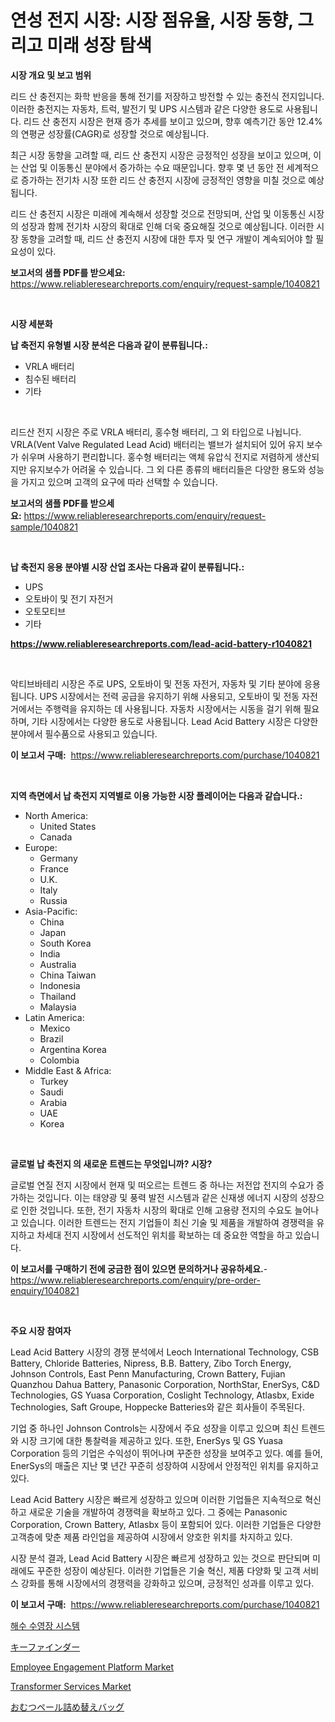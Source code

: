 <p><h1>연성 전지 시장: 시장 점유율, 시장 동향, 그리고 미래 성장 탐색</h1></p><p><strong>시장 개요 및 보고 범위</strong></p>
<p><p>리드 산 충전지는 화학 반응을 통해 전기를 저장하고 방전할 수 있는 충전식 전지입니다. 이러한 충전지는 자동차, 트럭, 발전기 및 UPS 시스템과 같은 다양한 용도로 사용됩니다. 리드 산 충전지 시장은 현재 증가 추세를 보이고 있으며, 향후 예측기간 동안 12.4%의 연평균 성장률(CAGR)로 성장할 것으로 예상됩니다. </p><p>최근 시장 동향을 고려할 때, 리드 산 충전지 시장은 긍정적인 성장을 보이고 있으며, 이는 산업 및 이동통신 분야에서 증가하는 수요 때문입니다. 향후 몇 년 동안 전 세계적으로 증가하는 전기차 시장 또한 리드 산 충전지 시장에 긍정적인 영향을 미칠 것으로 예상됩니다.</p><p>리드 산 충전지 시장은 미래에 계속해서 성장할 것으로 전망되며, 산업 및 이동통신 시장의 성장과 함께 전기차 시장의 확대로 인해 더욱 중요해질 것으로 예상됩니다. 이러한 시장 동향을 고려할 때, 리드 산 충전지 시장에 대한 투자 및 연구 개발이 계속되어야 할 필요성이 있다.</p></p>
<p><strong>보고서의 샘플 PDF를 받으세요:</strong> <a href="https://www.reliableresearchreports.com/enquiry/request-sample/1040821">https://www.reliableresearchreports.com/enquiry/request-sample/1040821</a></p>
<p>&nbsp;</p>
<p><strong>시장 세분화</strong></p>
<p><strong>납 축전지 유형별 시장 분석은 다음과 같이 분류됩니다.:</strong></p>
<p><ul><li>VRLA 배터리</li><li>침수된 배터리</li><li>기타</li></ul></p>
<p>&nbsp;</p>
<p><p>리드산 전지 시장은 주로 VRLA 배터리, 홍수형 배터리, 그 외 타입으로 나뉩니다. VRLA(Vent Valve Regulated Lead Acid) 배터리는 밸브가 설치되어 있어 유지 보수가 쉬우며 사용하기 편리합니다. 홍수형 배터리는 액체 유압식 전지로 저렴하게 생산되지만 유지보수가 어려울 수 있습니다. 그 외 다른 종류의 배터리들은 다양한 용도와 성능을 가지고 있으며 고객의 요구에 따라 선택할 수 있습니다.</p></p>
<p><strong>보고서의 샘플 PDF를 받으세요:</strong>&nbsp;<a href="https://www.reliableresearchreports.com/enquiry/request-sample/1040821">https://www.reliableresearchreports.com/enquiry/request-sample/1040821</a></p>
<p>&nbsp;</p>
<p><strong> 납 축전지 응용 분야별 시장 산업 조사는 다음과 같이 분류됩니다.:</strong></p>
<p><ul><li>UPS</li><li>오토바이 및 전기 자전거</li><li>오토모티브</li><li>기타</li></ul></p>
<p><strong><a href="https://www.reliableresearchreports.com/lead-acid-battery-r1040821">https://www.reliableresearchreports.com/lead-acid-battery-r1040821</a></strong></p>
<p>&nbsp;</p>
<p><p>악티브바테리 시장은 주로 UPS, 오토바이 및 전동 자전거, 자동차 및 기타 분야에 응용됩니다. UPS 시장에서는 전력 공급을 유지하기 위해 사용되고, 오토바이 및 전동 자전거에서는 주행력을 유지하는 데 사용됩니다. 자동차 시장에서는 시동을 걸기 위해 필요하며, 기타 시장에서는 다양한 용도로 사용됩니다. Lead Acid Battery 시장은 다양한 분야에서 필수품으로 사용되고 있습니다.</p></p>
<p><strong>이 보고서 구매:</strong>&nbsp; <a href="https://www.reliableresearchreports.com/purchase/1040821">https://www.reliableresearchreports.com/purchase/1040821</a></p>
<p>&nbsp;</p>
<p><strong>지역 측면에서 납 축전지 지역별로 이용 가능한 시장 플레이어는 다음과 같습니다.:</strong></p>
<p><ul>
    <li>
        North America:
        <ul>
            <li>United States</li>
            <li>Canada</li>
        </ul>
    </li>
    <li>
        Europe:
        <ul>
            <li>Germany</li>
            <li>France</li>
            <li>U.K.</li>
            <li>Italy</li>
            <li>Russia</li>
        </ul>
    </li>
    <li>
        Asia-Pacific:
        <ul>
            <li>China</li>
            <li>Japan</li>
            <li>South Korea</li>
            <li>India</li>
            <li>Australia</li>
            <li>China Taiwan</li>
            <li>Indonesia</li>
            <li>Thailand</li>
            <li>Malaysia</li>
        </ul>
    </li>
    <li>
        Latin America:
        <ul>
            <li>Mexico</li>
            <li>Brazil</li>
            <li>Argentina Korea</li>
            <li>Colombia</li>
        </ul>
    </li>
    <li>
        Middle East & Africa:
        <ul>
            <li>Turkey</li>
            <li>Saudi</li>
            <li>Arabia</li>
            <li>UAE</li>
            <li>Korea</li>
        </ul>
    </li>
    </ul></p>
<p>&nbsp;</p>
<p><strong>글로벌 납 축전지 의 새로운 트렌드는 무엇입니까? 시장?</strong></p>
<p><p>글로벌 연질 전지 시장에서 현재 및 떠오르는 트렌드 중 하나는 저전압 전지의 수요가 증가하는 것입니다. 이는 태양광 및 풍력 발전 시스템과 같은 신재생 에너지 시장의 성장으로 인한 것입니다. 또한, 전기 자동차 시장의 확대로 인해 고용량 전지의 수요도 늘어나고 있습니다. 이러한 트렌드는 전지 기업들이 최신 기술 및 제품을 개발하여 경쟁력을 유지하고 차세대 전지 시장에서 선도적인 위치를 확보하는 데 중요한 역할을 하고 있습니다.</p></p>
<p><strong>이 보고서를 구매하기 전에 궁금한 점이 있으면 문의하거나 공유하세요.</strong>- <a href="https://www.reliableresearchreports.com/enquiry/pre-order-enquiry/1040821">https://www.reliableresearchreports.com/enquiry/pre-order-enquiry/1040821</a></p>
<p>&nbsp;</p>
<p><strong>주요 시장 참여자</strong></p>
<p><p>Lead Acid Battery 시장의 경쟁 분석에서 Leoch International Technology, CSB Battery, Chloride Batteries, Nipress, B.B. Battery, Zibo Torch Energy, Johnson Controls, East Penn Manufacturing, Crown Battery, Fujian Quanzhou Dahua Battery, Panasonic Corporation, NorthStar, EnerSys, C&D Technologies, GS Yuasa Corporation, Coslight Technology, Atlasbx, Exide Technologies, Saft Groupe, Hoppecke Batteries와 같은 회사들이 주목된다. </p><p>기업 중 하나인 Johnson Controls는 시장에서 주요 성장을 이루고 있으며 최신 트렌드와 시장 크기에 대한 통찰력을 제공하고 있다. 또한, EnerSys 및 GS Yuasa Corporation 등의 기업은 수익성이 뛰어나며 꾸준한 성장을 보여주고 있다. 예를 들어, EnerSys의 매출은 지난 몇 년간 꾸준히 성장하여 시장에서 안정적인 위치를 유지하고 있다. </p><p>Lead Acid Battery 시장은 빠르게 성장하고 있으며 이러한 기업들은 지속적으로 혁신하고 새로운 기술을 개발하여 경쟁력을 확보하고 있다. 그 중에는 Panasonic Corporation, Crown Battery, Atlasbx 등이 포함되어 있다. 이러한 기업들은 다양한 고객층에 맞춘 제품 라인업을 제공하여 시장에서 양호한 위치를 차지하고 있다.</p><p>시장 분석 결과, Lead Acid Battery 시장은 빠르게 성장하고 있는 것으로 판단되며 미래에도 꾸준한 성장이 예상된다. 이러한 기업들은 기술 혁신, 제품 다양화 및 고객 서비스 강화를 통해 시장에서의 경쟁력을 강화하고 있으며, 긍정적인 성과를 이루고 있다.</p></p>
<p><strong>이 보고서 구매:</strong>&nbsp;&nbsp;<a href="https://www.reliableresearchreports.com/purchase/1040821">https://www.reliableresearchreports.com/purchase/1040821</a></p>
<p><p><a href="https://medium.com/@beaublock13/%EC%97%BC%EC%88%98-%EC%88%98%EC%98%81%EC%9E%A5-%EC%8B%9C%EC%8A%A4%ED%85%9C-%EC%8B%9C%EC%9E%A5-%EC%9D%B8%EC%82%AC%EC%9D%B4%ED%8A%B8-%EC%8B%9C%EC%9E%A5-%EB%8F%99%ED%96%A5-%EC%84%B1%EC%9E%A5-2024%EB%85%84%EB%B6%80%ED%84%B0-2031%EB%85%84%EA%B9%8C%EC%A7%80-%EC%98%88%EC%B8%A1%EB%90%9C-%EC%A0%95%EB%B3%B4-4e008fdcf181">해수 수영장 시스템</a></p><p><a href="https://github.com/roulaayoub-saad/Market-Research-Report-List-1/blob/main/746471654335.md">キーファインダー</a></p><p><a href="https://www.linkedin.com/pulse/employee-engagement-platform-market-share-evolution-growth-trends-rwmcf">Employee Engagement Platform Market</a></p><p><a href="https://www.linkedin.com/pulse/transformer-services-market-furnishes-information-share-trends-vxj1f">Transformer Services Market</a></p><p><a href="https://github.com/schmahlson/Market-Research-Report-List-1/blob/main/779461754336.md">おむつペール詰め替えバッグ</a></p></p>